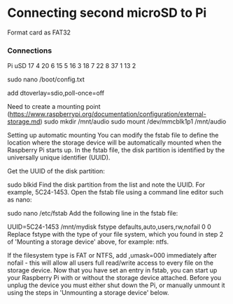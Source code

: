 # Connecting second microSD to Pi

Format card as FAT32

### Connections
Pi   uSD
17    4
20    6
15    5
16    3
18    7
22    8
37    1
13    2


sudo nano /boot/config.txt

add
dtoverlay=sdio,poll-once=off


Need to create a mounting point (https://www.raspberrypi.org/documentation/configuration/external-storage.md)
sudo mkdir /mnt/audio
sudo mount /dev/mmcblk1p1 /mnt/audio



Setting up automatic mounting
You can modify the fstab file to define the location where the storage device will be automatically mounted when the Raspberry Pi starts up. In the fstab file, the disk partition is identified by the universally unique identifier (UUID).

Get the UUID of the disk partition:

sudo blkid
Find the disk partition from the list and note the UUID. For example, 5C24-1453.
Open the fstab file using a command line editor such as nano:

sudo nano /etc/fstab
Add the following line in the fstab file:

UUID=5C24-1453 /mnt/mydisk fstype defaults,auto,users,rw,nofail 0 0
Replace fstype with the type of your file system, which you found in step 2 of 'Mounting a storage device' above, for example: ntfs.

If the filesystem type is FAT or NTFS, add ,umask=000 immediately after nofail - this will allow all users full read/write access to every file on the storage device.
Now that you have set an entry in fstab, you can start up your Raspberry Pi with or without the storage device attached. Before you unplug the device you must either shut down the Pi, or manually unmount it using the steps in 'Unmounting a storage device' below.